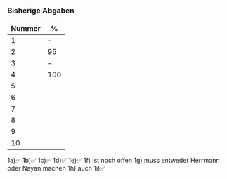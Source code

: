 ### Bisherige Abgaben

| Nummer | % |
|--------|---|
|   1    | - |
|   2    | 95 |
|   3    | - |
|   4    | 100 |
|   5    |   |
|   6    |   |
|   7    |   |
|   8    |   |
|   9    |   |
|   10   |   |


1a)✅
1b)✅
1c)✅
1d)✅
1e)✅
1f) ist noch offen
1g) muss entweder Herrmann oder Nayan machen 
1h) auch
1i)✅
